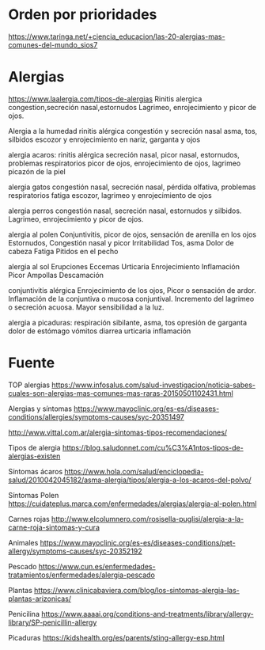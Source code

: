 # Orden por prioridades
https://www.taringa.net/+ciencia_educacion/las-20-alergias-mas-comunes-del-mundo_sios7

# Alergias
https://www.laalergia.com/tipos-de-alergias
Rinitis alergica
congestion,secreción nasal,estornudos
Lagrimeo, enrojecimiento y picor de ojos.

Alergia a la humedad
rinitis alérgica
congestión y secreción nasal
asma, tos, silbidos
escozor  y enrojecimiento en nariz, garganta y ojos

alergia acaros:
rinitis alérgica
secreción nasal, picor nasal, estornudos, problemas respiratorios
picor de ojos, enrojecimiento de ojos, lagrimeo
picazón de la piel

alergia gatos
congestión nasal, secreción nasal, pérdida olfativa, problemas respiratorios
fatiga
escozor, lagrimeo y enrojecimiento de ojos

alergia perros
congestión nasal, secreción nasal, estornudos y silbidos.
Lagrimeo, enrojecimiento y picor de ojos.

alergia al polen
Conjuntivitis, picor de ojos, sensación de arenilla en los ojos
Estornudos, Congestión nasal y picor
Irritabilidad
Tos, asma
Dolor de cabeza
Fatiga
Pitidos en el pecho

alergia al sol
Erupciones
Eccemas
Urticaria
Enrojecimiento
Inflamación
Picor
Ampollas
Descamación

conjuntivitis alérgica
Enrojecimiento de los ojos, Picor o sensación de ardor.
Inflamación de la conjuntiva o mucosa conjuntival.
Incremento del lagrimeo o secreción acuosa.
Mayor sensibilidad a la luz.

alergia a picaduras:
respiración sibilante, asma, tos
opresión de garganta
dolor de estómago
vómitos
diarrea
urticaria
inflamación


# Fuente
TOP alergias
https://www.infosalus.com/salud-investigacion/noticia-sabes-cuales-son-alergias-mas-comunes-mas-raras-20150501102431.html

Alergias y síntomas
https://www.mayoclinic.org/es-es/diseases-conditions/allergies/symptoms-causes/syc-20351497

http://www.vittal.com.ar/alergia-sintomas-tipos-recomendaciones/

Tipos de alergia
https://blog.saludonnet.com/cu%C3%A1ntos-tipos-de-alergias-existen

Síntomas ácaros
https://www.hola.com/salud/enciclopedia-salud/2010042045182/asma-alergia/tipos/alergia-a-los-acaros-del-polvo/

Síntomas Polen
https://cuidateplus.marca.com/enfermedades/alergias/alergia-al-polen.html

Carnes rojas
http://www.elcolumnero.com/rosisella-puglisi/alergia-a-la-carne-roja-sintomas-y-cura

Animales
https://www.mayoclinic.org/es-es/diseases-conditions/pet-allergy/symptoms-causes/syc-20352192

Pescado
https://www.cun.es/enfermedades-tratamientos/enfermedades/alergia-pescado

Plantas
https://www.clinicabaviera.com/blog/los-sintomas-alergia-las-plantas-arizonicas/

Penicilina
https://www.aaaai.org/conditions-and-treatments/library/allergy-library/SP-penicillin-allergy

Picaduras
https://kidshealth.org/es/parents/sting-allergy-esp.html

